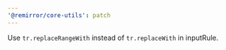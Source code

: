 ```yaml
---
'@remirror/core-utils': patch
---
```


Use `tr.replaceRangeWith` instead of `tr.replaceWith` in inputRule.
